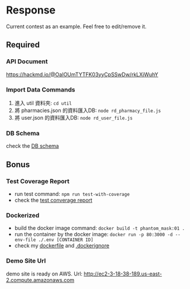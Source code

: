 # Response
  Current contest as an example. Feel free to edit/remove it.

## Required
### API Document
  https://hackmd.io/@OaIOUmTYTFK03yyCpSSwDw/rkLXjWuhY
### Import Data Commands    
1) 進入 util 資料夾: `cd util`
2) 將 pharmacies.json 的資料匯入DB: `node rd_pharmacy_file.js`
3) 將 user.json 的資料匯入DB: `node rd_user_file.js `

### DB Schema
check the [DB schema](public/images/db_schema.png)

## Bonus
### Test Coverage Report
* run test command: `npm run test-with-coverage`
* check the [test converage report](public/images/test_coverage_report.png)
   
### Dockerized
* build the docker image command: `docker build -t phantom_mask:01 .`
* run the container by the docker image: `docker run -p 80:3000 -d --env-file ./.env [CONTAINER ID]`
* check my [dockerfile](./dockerfile)
  and [.dockerignore](./.dockerignore)

### Demo Site Url
  demo site is ready on AWS.
  Url: http://ec2-3-18-38-189.us-east-2.compute.amazonaws.com
